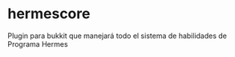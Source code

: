 hermescore
==========

Plugin para bukkit que manejará todo el sistema de habilidades de Programa Hermes
